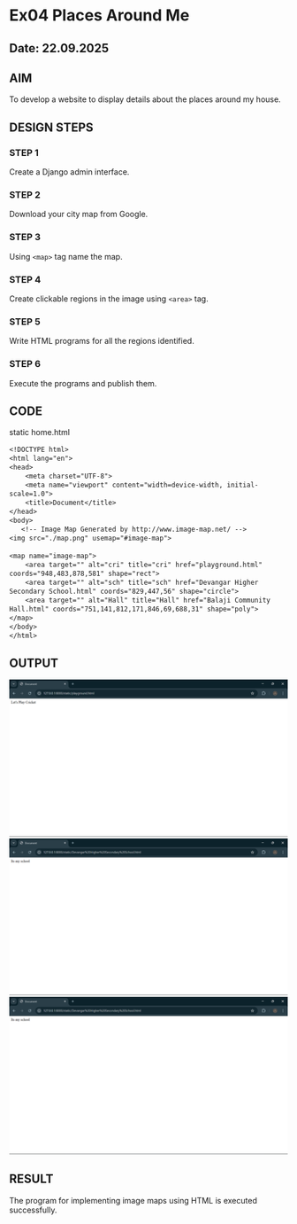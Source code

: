 # Ex04 Places Around Me
## Date: 22.09.2025

## AIM
To develop a website to display details about the places around my house.

## DESIGN STEPS

### STEP 1
Create a Django admin interface.

### STEP 2
Download your city map from Google.

### STEP 3
Using ```<map>``` tag name the map.

### STEP 4
Create clickable regions in the image using ```<area>``` tag.

### STEP 5
Write HTML programs for all the regions identified.

### STEP 6
Execute the programs and publish them.

## CODE
static
home.html
```
<!DOCTYPE html>
<html lang="en">
<head>
    <meta charset="UTF-8">
    <meta name="viewport" content="width=device-width, initial-scale=1.0">
    <title>Document</title>
</head>
<body>
   <!-- Image Map Generated by http://www.image-map.net/ -->
<img src="./map.png" usemap="#image-map">

<map name="image-map">
    <area target="" alt="cri" title="cri" href="playground.html" coords="948,483,878,581" shape="rect">
    <area target="" alt="sch" title="sch" href="Devangar Higher Secondary School.html" coords="829,447,56" shape="circle">
    <area target="" alt="Hall" title="Hall" href="Balaji Community Hall.html" coords="751,141,812,171,846,69,688,31" shape="poly">
</map>
</body>
</html>
```

## OUTPUT

![alt text](<Screenshot 2025-09-22 132751-1.png>)
![alt text](<Screenshot 2025-09-22 132833-1.png>)
![alt text](<Screenshot 2025-09-22 132833-1-1.png>)




## RESULT
The program for implementing image maps using HTML is executed successfully.
